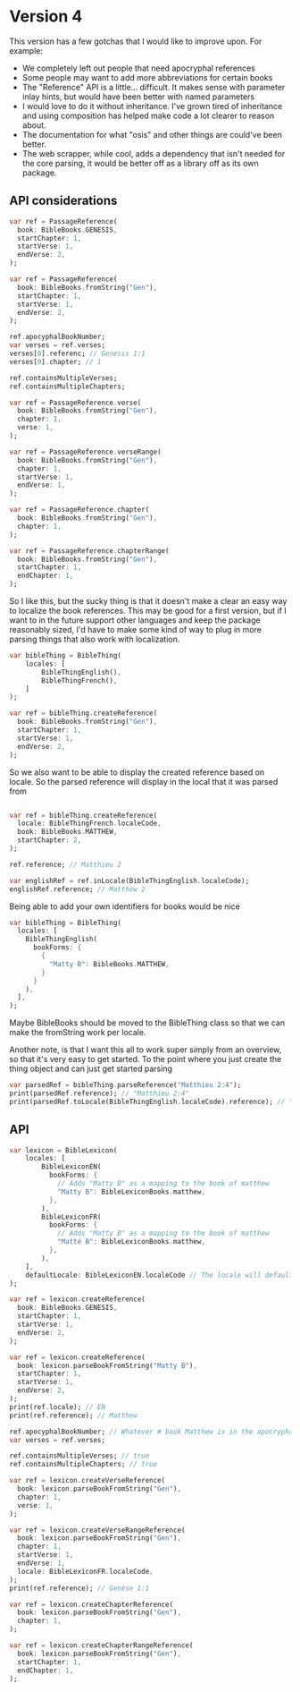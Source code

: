 # Version 4

This version has a few gotchas that I would like to improve upon. For example:

- We completely left out people that need apocryphal references
- Some people may want to add more abbreviations for certain books
- The "Reference" API is a little... difficult. It makes sense with parameter
  inlay hints, but would have been better with named parameters
- I would love to do it without inheritance.
  I've grown tired of inheritance and using composition has helped make
  code a lot clearer to reason about.
- The documentation for what "osis" and other things are could've been better.
- The web scrapper, while cool, adds a dependency that isn't needed for the core
  parsing, it would be better off as a library
  off as its own package.

## API considerations

```dart
var ref = PassageReference(
  book: BibleBooks.GENESIS,
  startChapter: 1,
  startVerse: 1,
  endVerse: 2,
);

var ref = PassageReference(
  book: BibleBooks.fromString("Gen"),
  startChapter: 1,
  startVerse: 1,
  endVerse: 2,
);

ref.apocyphalBookNumber;
var verses = ref.verses;
verses[0].referenc; // Genesis 1:1
verses[0].chapter; // 1

ref.containsMultipleVerses;
ref.containsMultipleChapters;

var ref = PassageReference.verse(
  book: BibleBooks.fromString("Gen"),
  chapter: 1,
  verse: 1,
);

var ref = PassageReference.verseRange(
  book: BibleBooks.fromString("Gen"),
  chapter: 1,
  startVerse: 1,
  endVerse: 1,
);

var ref = PassageReference.chapter(
  book: BibleBooks.fromString("Gen"),
  chapter: 1,
);

var ref = PassageReference.chapterRange(
  book: BibleBooks.fromString("Gen"),
  startChapter: 1,
  endChapter: 1,
);
```

So I like this, but the sucky thing is that it doesn't make a clear an easy way
to localize the book references. This may be good for a first version, but if I
want to in the future support other languages and keep the package reasonably
sized, I'd have to make some kind of way to plug in more parsing things that
also work with localization.

```dart
var bibleThing = BibleThing(
    locales: [
        BibleThingEnglish(),
        BibleThingFrench(),
    ]
);

var ref = bibleThing.createReference(
  book: BibleBooks.fromString("Gen"),
  startChapter: 1,
  startVerse: 1,
  endVerse: 2,
);
```

So we also want to be able to display the created reference based on locale. So
the parsed reference will display in the local that it was parsed from

```dart

var ref = bibleThing.createReference(
  locale: BibleThingFrench.localeCode,
  book: BibleBooks.MATTHEW,
  startChapter: 2,
);

ref.reference; // Matthieu 2

var englishRef = ref.inLocale(BibleThingEnglish.localeCode);
englishRef.reference; // Matthew 2
```

Being able to add your own identifiers for books would be nice

```dart
var bibleThing = BibleThing(
  locales: [
    BibleThingEnglish(
      bookForms: {
        {
          "Matty B": BibleBooks.MATTHEW,
        }
      }
    ),
  ],
);
```

Maybe BibleBooks should be moved to the BibleThing class so that we can make the
fromString work per locale.

Another note, is that I want this all to work super simply from an overview, so
that it's very easy to get started. To the point where you just create the thing
object and can just get started parsing

```dart
var parsedRef = bibleThing.parseReference("Matthieu 2:4");
print(parsedRef.reference); // "Matthieu 2:4"
print(parsedRef.toLocale(BibleThingEnglish.localeCode).reference); // "Matthew 2:4"
```

## API

```dart
var lexicon = BibleLexicon(
    locales: [
        BibleLexiconEN(
          bookForms: {
            // Adds "Matty B" as a mapping to the book of matthew
            "Matty B": BibleLexiconBooks.matthew,
          },
        ),
        BibleLexiconFR(
          bookForms: {
            // Adds "Matty B" as a mapping to the book of matthew
            "Matté B": BibleLexiconBooks.matthew,
          },
        ),
    ],
    defaultLocale: BibleLexiconEN.localeCode // The locale will default to English if not specified
);

var ref = lexicon.createReference(
  book: BibleBooks.GENESIS,
  startChapter: 1,
  startVerse: 1,
  endVerse: 2,
);

var ref = lexicon.createReference(
  book: lexicon.parseBookFromString("Matty B"),
  startChapter: 1,
  startVerse: 1,
  endVerse: 2,
);
print(ref.locale); // EN
print(ref.reference); // Matthew

ref.apocyphalBookNumber; // Whatever # book Matthew is in the apocrypha haha
var verses = ref.verses;

ref.containsMultipleVerses; // true
ref.containsMultipleChapters; // true

var ref = lexicon.createVerseReference(
  book: lexicon.parseBookFromString("Gen"),
  chapter: 1,
  verse: 1,
);

var ref = lexicon.createVerseRangeReference(
  book: lexicon.parseBookFromString("Gen"),
  chapter: 1,
  startVerse: 1,
  endVerse: 1,
  locale: BibleLexiconFR.localeCode,
);
print(ref.reference); // Genèse 1:1

var ref = lexicon.createChapterReference(
  book: lexicon.parseBookFromString("Gen"),
  chapter: 1,
);

var ref = lexicon.createChapterRangeReference(
  book: lexicon.parseBookFromString("Gen"),
  startChapter: 1,
  endChapter: 1,
);
```
